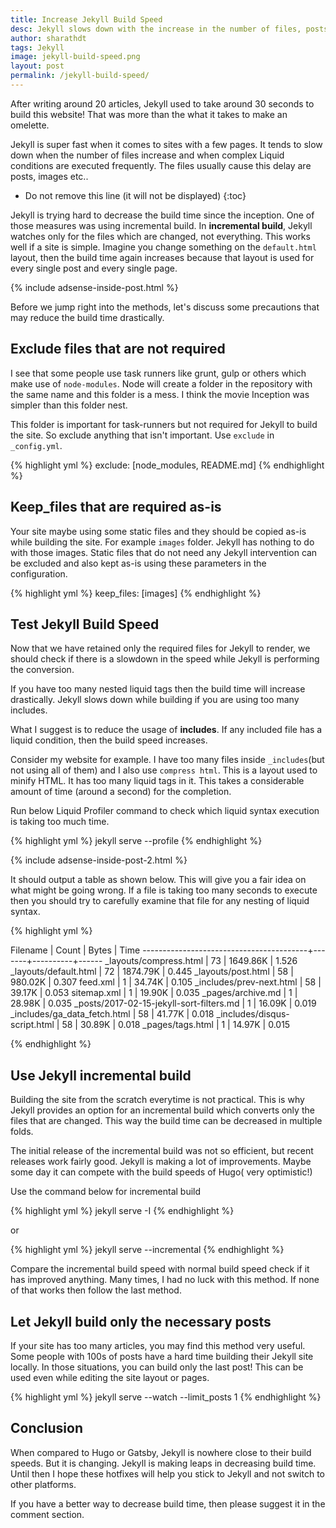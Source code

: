 ```yaml
---
title: Increase Jekyll Build Speed
desc: Jekyll slows down with the increase in the number of files, posts, images etc.. I will be discussing incremental build, keep_files and exclude configurations here. Learn how to decrease Jekyll build time using these methods.
author: sharathdt
tags: Jekyll
image: jekyll-build-speed.png
layout: post
permalink: /jekyll-build-speed/
---
```


After writing around 20 articles, Jekyll used to take around 30 seconds to build this website! That was more than the what it takes to make an omelette.

Jekyll is super fast when it comes to sites with a few pages. It tends to slow down when the number of files increase and when complex Liquid conditions are executed frequently. The files usually cause this delay are posts, images etc.. 

* Do not remove this line (it will not be displayed) 
{:toc}


Jekyll is trying hard to decrease the build time since the inception. One of those measures was using incremental build. In **incremental build**, Jekyll watches only for the files which are changed, not everything. This works well if a site is simple. Imagine you change something on the ``default.html`` layout, then the build time again increases because that layout is used for every single post and every single page.

{% include adsense-inside-post.html %}

Before we jump right into the methods, let's discuss some precautions that may reduce the build time drastically.

## Exclude files that are not required
I see that some people use task runners like grunt, gulp or others which make use of ``node-modules``. Node will create a folder in the repository with the same name and this folder is a mess. I think the movie Inception was simpler than this folder nest.

This folder is important for task-runners but not required for Jekyll to build the site. So exclude anything that isn't important. Use ``exclude`` in ``_config.yml``.

{% highlight yml %}
exclude: [node_modules, README.md]
{% endhighlight %}


## Keep_files that are required as-is
Your site maybe using some static files and they should be copied as-is while building the site. For example ``images`` folder. Jekyll has nothing to do with those images. Static files that do not need any Jekyll intervention can be excluded and also kept as-is using these parameters in the configuration.


{% highlight yml %}
keep_files: [images]
{% endhighlight %}

## Test Jekyll Build Speed


Now that we have retained only the required files for Jekyll to render, we should check if there is a slowdown in the speed while Jekyll is performing the conversion.

If you have too many nested liquid tags then the build time will increase drastically. Jekyll slows down while building if you are using too many includes.

What I suggest is to reduce the usage of **includes**. If any included file has a liquid condition, then the build speed increases.

Consider my website for example. I have too many files inside ``_includes``(but not using all of them) and I also use ``compress html``. This is a layout used to minify HTML. It has too many liquid tags in it. This takes a considerable amount of time (around a second) for the completion.

Run below Liquid Profiler command to check which liquid syntax execution is taking too much time.

{% highlight yml %}
jekyll serve --profile
{% endhighlight %}

{% include adsense-inside-post-2.html %}

It should output a table as shown below. This will give you a fair idea on what might be going wrong. If a file is taking too many seconds to execute then you should try to carefully examine that file for any nesting of liquid syntax.

{% highlight yml %}

Filename                                 | Count |    Bytes |  Time
-----------------------------------------+-------+----------+------
_layouts/compress.html                   |    73 | 1649.86K | 1.526
_layouts/default.html                    |    72 | 1874.79K | 0.445
_layouts/post.html                       |    58 |  980.02K | 0.307
feed.xml                                 |     1 |   34.74K | 0.105
_includes/prev-next.html                 |    58 |   39.17K | 0.053
sitemap.xml                              |     1 |   19.90K | 0.035
_pages/archive.md                        |     1 |   28.98K | 0.035
_posts/2017-02-15-jekyll-sort-filters.md |     1 |   16.09K | 0.019
_includes/ga_data_fetch.html             |    58 |   41.77K | 0.018
_includes/disqus-script.html             |    58 |   30.89K | 0.018
_pages/tags.html                         |     1 |   14.97K | 0.015

{% endhighlight %}



## Use Jekyll incremental build
Building the site from the scratch everytime is not practical. This is why Jekyll provides an option for an incremental build which converts only the files that are changed. This way the build time can be decreased in multiple folds.

The initial release of the incremental build was not so efficient, but recent releases work fairly good. Jekyll is making a lot of improvements. Maybe some day it can compete with the build speeds of Hugo( very optimistic!)

Use the command below for incremental build

{% highlight yml %}
jekyll serve -I
{% endhighlight %}

or

{% highlight yml %}
jekyll serve --incremental
{% endhighlight %}


Compare the incremental build speed with normal build speed check if it has improved anything. Many times, I had no luck with this method. If none of that works then follow the last method.

## Let Jekyll build only the necessary posts
If your site has too many articles, you may find this method very useful. Some people with 100s of posts have a hard time building their Jekyll site locally. In those situations, you can build only the last post! This can be used even while editing the site layout or pages.


{% highlight yml %}
jekyll serve --watch --limit_posts 1
{% endhighlight %}


## Conclusion
When compared to Hugo or Gatsby, Jekyll is nowhere close to their build speeds. But it is changing. Jekyll is making leaps in decreasing build time. Until then I hope these hotfixes will help you stick to Jekyll and not switch to other platforms.

If you have a better way to decrease build time, then please suggest it in the comment section.
